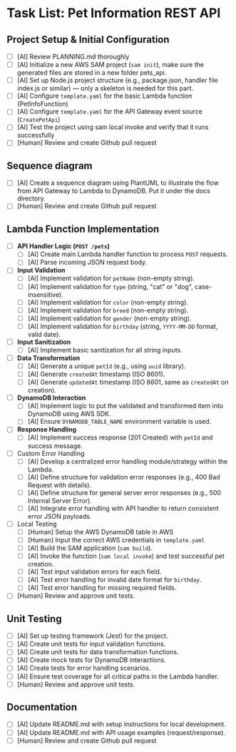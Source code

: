 # Task List: Pet Information REST API

## Project Setup & Initial Configuration

- [ ]  [AI] Review PLANNING.md thoroughly
- [ ]  [AI] Initialize a new AWS SAM project (`sam init`), make sure the generated files are stored in a new folder pets_api.
- [ ]  [AI] Set up Node.js project structure (e.g., package.json, handler file index.js or similar) — only a skeleton is needed for this part.
- [ ]  [AI] Configure `template.yaml` for the basic Lambda function (PetInfoFunction)
- [ ]  [AI] Configure `template.yaml` for the API Gateway event source (`CreatePetApi`)
- [ ]  [AI] Test the project using sam local invoke and verify that it runs successfully
- [ ]  [Human] Review and create Github pull request

## Sequence diagram

- [ ]  [AI] Create a sequence diagram using PlantUML to illustrate the flow from API Gateway to Lambda to DynamoDB. Put it under the docs directory.
- [ ]  [Human] Review and create Github pull request

## Lambda Function Implementation

- [ ]  **API Handler Logic (`POST /pets`)**
    - [ ]  [AI] Create main Lambda handler function to process `POST` requests.
    - [ ]  [AI] Parse incoming JSON request body.
- [ ]  **Input Validation**
    - [ ]  [AI] Implement validation for `petName` (non-empty string).
    - [ ]  [AI] Implement validation for `type` (string, "cat" or "dog", case-insensitive).
    - [ ]  [AI] Implement validation for `color` (non-empty string).
    - [ ]  [AI] Implement validation for `breed` (non-empty string).
    - [ ]  [AI] Implement validation for `gender` (non-empty string).
    - [ ]  [AI] Implement validation for `birthday` (string, `YYYY-MM-DD` format, valid date).
- [ ]  **Input Sanitization**
    - [ ]  [AI] Implement basic sanitization for all string inputs.
- [ ]  **Data Transformation**
    - [ ]  [AI] Generate a unique `petId` (e.g., using `uuid` library).
    - [ ]  [AI] Generate `createdAt` timestamp (ISO 8601).
    - [ ]  [AI] Generate `updatedAt` timestamp (ISO 8601, same as `createdAt` on creation).
- [ ]  **DynamoDB Interaction**
    - [ ]  [AI] Implement logic to put the validated and transformed item into DynamoDB using AWS SDK.
    - [ ]  [AI] Ensure `DYNAMODB_TABLE_NAME` environment variable is used.
- [ ]  **Response Handling**
    - [ ]  [AI] Implement success response (201 Created) with `petId` and success message.
- [ ] Custom Error Handling
    - [ ]  [AI] Develop a centralized error handling module/strategy within the Lambda.
    - [ ]  [AI] Define structure for validation error responses (e.g., 400 Bad Request with details).
    - [ ]  [AI] Define structure for general server error responses (e.g., 500 Internal Server Error).
    - [ ]  [AI] Integrate error handling with API handler to return consistent error JSON payloads.
- [ ] Local Testing
    - [ ]  [Human] Setup the AWS DynamoDB table in AWS
    - [ ]  [Human] Input the correct AWS credentials in `template.yaml`
    - [ ]  [AI] Build the SAM application (`sam build`).
    - [ ]  [AI] Invoke the function (`sam local invoke`) and test successful pet creation.
    - [ ]  [AI] Test input validation errors for each field.
    - [ ]  [AI] Test error handling for invalid date format for `birthday`.
    - [ ]  [AI] Test error handling for missing required fields.
- [ ]  [Human] Review and approve unit tests.

## Unit Testing

- [ ]  [AI] Set up testing framework (Jest) for the project.
- [ ]  [AI] Create unit tests for input validation functions.
- [ ]  [AI] Create unit tests for data transformation functions.
- [ ]  [AI] Create mock tests for DynamoDB interactions.
- [ ]  [AI] Create tests for error handling scenarios.
- [ ]  [AI] Ensure test coverage for all critical paths in the Lambda handler.
- [ ]  [Human] Review and approve unit tests.

## Documentation

- [ ]  [AI] Update README.md with setup instructions for local development.
- [ ]  [AI] Update README.md with API usage examples (request/response).
- [ ]  [Human] Review and create Github pull request
